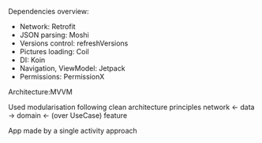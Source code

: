 Dependencies overview:
- Network: Retrofit
- JSON parsing: Moshi
- Versions control: refreshVersions
- Pictures loading: Coil
- DI: Koin
- Navigation, ViewModel: Jetpack
- Permissions: PermissionX

Architecture:MVVM

Used modularisation following clean architecture principles
network <- data -> domain <- (over UseCase) feature

App made by a single activity approach
 
